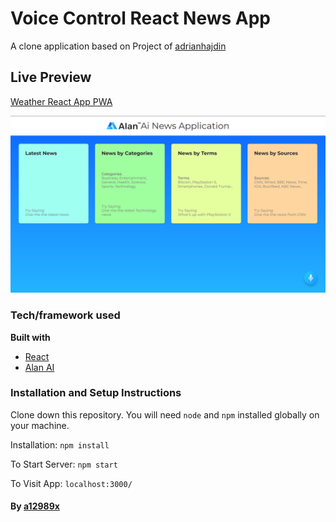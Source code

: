 # Voice Control React News App

A clone application based on Project of [adrianhajdin](https://github.com/adrianhajdin 'JavaScript Mastery')

## Live Preview

[Weather React App PWA](https://voice-control-react-news-app.vercel.app/ 'Voice Control React News App')

![voce-control-react-news-app](./thumb.png)

### Tech/framework used

<b>Built with</b>

-   [React](https://reactjs.org/)
-   [Alan AI](https://alan.app/)

### Installation and Setup Instructions

Clone down this repository. You will need `node` and `npm` installed globally on your machine.

Installation: `npm install`

To Start Server: `npm start`

To Visit App: `localhost:3000/`

#### By **[a12989x](https://github.com/a12989x, 'Alexis Guzman')**
